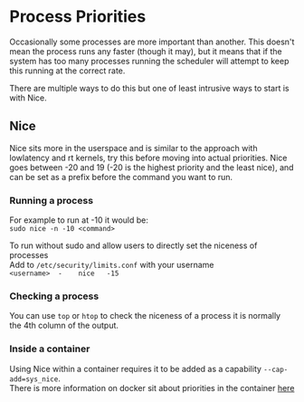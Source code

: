 # Process Priorities
Occasionally some processes are more important than another. This doesn't mean the process runs any faster (though it may), but it means that if the system has too many processes running the scheduler will attempt to keep this running at the correct rate.  
  
There are multiple ways to do this but one of least intrusive ways to start is with Nice.

## Nice
Nice sits more in the userspace and is similar to the approach with lowlatency and rt kernels, try this before moving into actual priorities.
Nice goes between -20 and 19 (-20 is the highest priority and the least nice), and can be set as a prefix before the command you want to run.  
### Running a process
For example to run at -10 it would be:  
`sudo nice -n -10 <command>`  

To run without sudo and allow users to directly set the niceness of processes  
Add to `/etc/security/limits.conf` with your username  
`<username>  -    nice   -15`  
  
### Checking a process
You can use `top` or `htop` to check the niceness of a process it is normally the 4th column of the output.  

### Inside a container
Using Nice within a container requires it to be added as a capability `--cap-add=sys_nice`.  
There is more information on docker sit about priorities in the container [here](https://docs.docker.com/config/containers/resource_constraints/#configure-the-realtime-scheduler) 